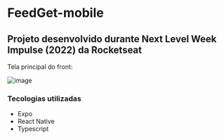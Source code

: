 # FeedGet-mobile

## Projeto desenvolvido durante Next Level Week Impulse (2022) da Rocketseat


Tela principal do front:

![image](https://user-images.githubusercontent.com/63618987/167858351-abd95f7d-6ed4-4b84-a9c9-5d67d9936dfb.png)



### Tecologias utilizadas
- Expo
- React Native 
- Typescript 
